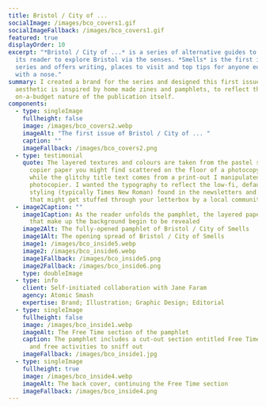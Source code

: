 ```yaml
---
title: Bristol / City of ...
socialImage: /images/bco_covers1.gif
socialImageFallback: /images/bco_covers1.gif
featured: true
displayOrder: 10
excerpt: "*Bristol / City of ...* is a series of alternative guides to inspire
  its reader to explore Bristol via the senses. *Smells* is the first in the
  series and offers writing, places to visit and top tips for anyone equipped
  with a nose."
summary: I created a brand for the series and designed this first issue. The
  aesthetic is inspired by home made zines and pamphlets, to reflect the the
  on-a-budget nature of the publication itself.
components:
  - type: singleImage
    fullheight: false
    image: /images/bco_covers2.webp
    imageAlt: "The first issue of Bristol / City of ... "
    caption: ""
    imageFallback: /images/bco_covers2.png
  - type: testimonial
    quote: The layered textures and colours are taken from the pastel shades of
      copier paper you might find scattered on the floor of a photocopy room,
      while the glitchy title text comes from a print-out I manipulated on a
      photocopier. I wanted the typography to reflect the low-fi, default
      styling (typically Times New Roman) found in the newsletters and pamphlets
      that might get stuffed through your letterbox by a local community group.
  - image2Caption: ""
    image1Caption: As the reader unfolds the pamphlet, the layered paper textures
      that make up the background begin to be revealed
    image2Alt: The fully-opened pamphlet of Bristol / City of Smells
    image1Alt: The opening spread of Bristol / City of Smells
    image1: /images/bco_inside5.webp
    image2: /images/bco_inside6.webp
    image1Fallback: /images/bco_inside5.png
    image2Fallback: /images/bco_inside6.png
    type: doubleImage
  - type: info
    client: Self-initiated collaboration with Jane Faram
    agency: Atomic Smash
    expertise: Brand; Illustration; Graphic Design; Editorial
  - type: singleImage
    fullheight: false
    image: /images/bco_inside1.webp
    imageAlt: The Free Time section of the pamphlet
    caption: The pamphlet includes a cut-out section entitled Free Time, with quick
      and free activities to sniff out
    imageFallback: /images/bco_inside1.jpg
  - type: singleImage
    fullheight: true
    image: /images/bco_inside4.webp
    imageAlt: The back cover, continuing the Free Time section
    imageFallback: /images/bco_inside4.png
---
```

